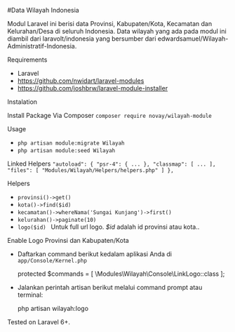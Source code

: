 #Data Wilayah Indonesia

Modul Laravel ini berisi data Provinsi, Kabupaten/Kota, Kecamatan dan Kelurahan/Desa di seluruh Indonesia. 
Data wilayah yang ada pada modul ini diambil dari laravolt/indonesia yang bersumber dari edwardsamuel/Wilayah-Administratif-Indonesia.


Requirements
- Laravel
- https://github.com/nwidart/laravel-modules
- https://github.com/joshbrw/laravel-module-installer

Instalation

Install Package Via Composer
`composer require novay/wilayah-module`


Usage

- `php artisan module:migrate Wilayah`
- `php artisan module:seed Wilayah`

Linked Helpers
`
"autoload": {
	"psr-4": {
            ...
        },
        "classmap": [
            ...
        ], 
        "files": [
            "Modules/Wilayah/Helpers/helpers.php"
	]
},
`

Helpers

- `provinsi()->get()`
- `kota()->find($id)`
- `kecamatan()->whereNama('Sungai Kunjang')->first()`
- `kelurahan()->paginate(10)`
- `logo($id) ` Untuk full url logo. *$id* adalah id provinsi atau kota..


Enable Logo Provinsi dan Kabupaten/Kota

- Daftarkan command berikut kedalam aplikasi Anda di `app/Console/Kernel.php`
	
	protected $commands = [
	    \Modules\Wilayah\Console\LinkLogo::class
	];

- Jalankan perintah artisan berikut melalui command prompt atau terminal:

	php artisan wilayah:logo


Tested on Laravel 6+.
